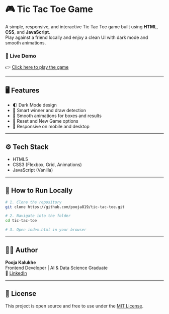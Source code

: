 # 🎮 Tic Tac Toe Game

A simple, responsive, and interactive Tic Tac Toe game built using **HTML**, **CSS**, and **JavaScript**.  
Play against a friend locally and enjoy a clean UI with dark mode and smooth animations.

### 🔗 Live Demo

👉 [Click here to play the game](https://pooja819.github.io/tic-tac-toe/)

---

## 🖥️ Features

- 🌓 Dark Mode design  
- 🧠 Smart winner and draw detection  
- 🎉 Smooth animations for boxes and results  
- 🔁 Reset and New Game options  
- 📱 Responsive on mobile and desktop

---

## ⚙️ Tech Stack

- HTML5  
- CSS3 (Flexbox, Grid, Animations)  
- JavaScript (Vanilla)

---

## 🚀 How to Run Locally

```bash
# 1. Clone the repository
git clone https://github.com/pooja819/tic-tac-toe.git

# 2. Navigate into the folder
cd tic-tac-toe

# 3. Open index.html in your browser
```

---

## 🙋‍♀️ Author

**Pooja Kalukhe**  
Frontend Developer | AI & Data Science Graduate  
🔗 [LinkedIn](https://www.linkedin.com/in/poojakalukhe--08m19ba)

---

## 📄 License

This project is open source and free to use under the [MIT License](LICENSE).
